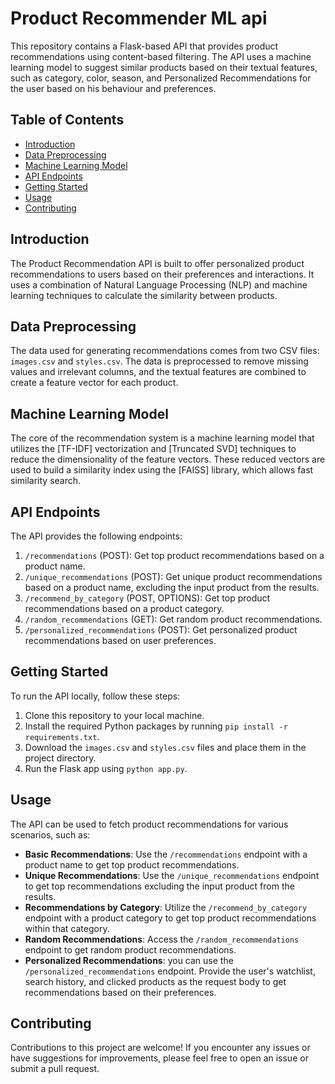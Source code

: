 # Product Recommender ML api

This repository contains a Flask-based API that provides product recommendations using content-based filtering. The API uses a machine learning model to suggest similar products based on their textual features, such as category, color, season, and Personalized Recommendations for the user based on his behaviour and preferences.

## Table of Contents
- [Introduction](#introduction)
- [Data Preprocessing](#data-preprocessing)
- [Machine Learning Model](#machine-learning-model)
- [API Endpoints](#api-endpoints)
- [Getting Started](#getting-started)
- [Usage](#usage)
- [Contributing](#contributing)

## Introduction

The Product Recommendation API is built to offer personalized product recommendations to users based on their preferences and interactions. It uses a combination of Natural Language Processing (NLP) and machine learning techniques to calculate the similarity between products.

## Data Preprocessing

The data used for generating recommendations comes from two CSV files: `images.csv` and `styles.csv`. The data is preprocessed to remove missing values and irrelevant columns, and the textual features are combined to create a feature vector for each product.

## Machine Learning Model

The core of the recommendation system is a machine learning model that utilizes the [TF-IDF] vectorization and [Truncated SVD] techniques to reduce the dimensionality of the feature vectors. These reduced vectors are used to build a similarity index using the [FAISS] library, which allows fast similarity search.

## API Endpoints

The API provides the following endpoints:

1. `/recommendations` (POST): Get top product recommendations based on a product name.
2. `/unique_recommendations` (POST): Get unique product recommendations based on a product name, excluding the input product from the results.
3. `/recommend_by_category` (POST, OPTIONS): Get top product recommendations based on a product category.
4. `/random_recommendations` (GET): Get random product recommendations.
5. `/personalized_recommendations` (POST): Get personalized product recommendations based on user preferences.

## Getting Started

To run the API locally, follow these steps:

1. Clone this repository to your local machine.
2. Install the required Python packages by running `pip install -r requirements.txt`.
3. Download the `images.csv` and `styles.csv` files and place them in the project directory.
4. Run the Flask app using `python app.py`.

## Usage

The API can be used to fetch product recommendations for various scenarios, such as:

- **Basic Recommendations**: Use the `/recommendations` endpoint with a product name to get top product recommendations.
- **Unique Recommendations**: Use the `/unique_recommendations` endpoint to get top recommendations excluding the input product from the results.
- **Recommendations by Category**: Utilize the `/recommend_by_category` endpoint with a product category to get top product recommendations within that category.
- **Random Recommendations**: Access the `/random_recommendations` endpoint to get random product recommendations.
- **Personalized Recommendations**: you can use the `/personalized_recommendations` endpoint. Provide the user's watchlist, search history, and clicked products as the request body to get recommendations based on their preferences.

## Contributing

Contributions to this project are welcome! If you encounter any issues or have suggestions for improvements, please feel free to open an issue or submit a pull request.
